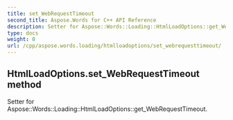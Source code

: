 ```yaml
---
title: set_WebRequestTimeout
second_title: Aspose.Words for C++ API Reference
description: Setter for Aspose::Words::Loading::HtmlLoadOptions::get_WebRequestTimeout. 
type: docs
weight: 0
url: /cpp/aspose.words.loading/htmlloadoptions/set_webrequesttimeout/
---
```

## HtmlLoadOptions.set_WebRequestTimeout method


Setter for Aspose::Words::Loading::HtmlLoadOptions::get_WebRequestTimeout. 

